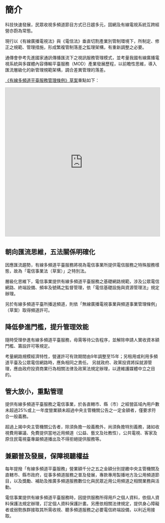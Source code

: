 # 簡介

科技快速發展，民眾收視多頻道節目方式已日趨多元，固網及有線電視系統互跨經營亦蔚為常態。

現行以《有線廣播電視法》與《電信法》垂直切割產業別管制環境下，所制定、修正之規範、管理措施，形成繁複管制落差之監理架構，有重新調整之必要。

通傳會參考先進國家通訊傳播匯流下之視訊服務管理模式，並考量我國有線廣播電視系統與多媒體內容傳輸平臺服務（MOD）產業發展歷程，以前瞻性思維，導入匯流層級化的新管理規範架構，調合差異管理的落差。

[《有線多頻道平臺服務管理條例》草案](http://www.slideshare.net/vtaiwan/ss-59584967)重點如下：

<iframe src="https://www.slideshare.net/slideshow/embed_code/key/1A5ymJcjZaOMsD" width="595" height="485" frameborder="0" marginwidth="0" marginheight="0" scrolling="no" style="border:1px solid #CCC; border-width:1px; margin-bottom:5px; max-width: 100%;" allowfullscreen></iframe>

## 朝向匯流思維，五法關係明確化

因應匯流趨勢，有線多頻道平臺服務將視為電信事業所提供電信服務之特殊服務樣態，故為「電信事業法（草案）」之特別法。

層級化思維下，電信事業提供有線多頻道平臺服務之基礎網路規範，涉及公眾電信網路、終端設備、頻率及號碼之監督管理，依「電信基礎設施與資源管理法」規定辦理。

另於有線多頻道平臺所播送頻道，則依「無線廣播電視事業與頻道事業管理條例」（草案）取得頻道許可。

## 降低參進門檻，提升管理效能

隨時受理參進有線多頻道平臺服務，毋需等待公告程序，並解除申請人實收資本額門檻、籌設許可等規定。

考量網路規模經濟特性，營運許可有效期間由9年調整至15年；另租用或利用多頻道平臺及公眾電信網路時，應負相同之責任。
另就政府、政黨投資將採就源管理，應由政府投資商業行為相關法律及政黨法規定辦理，以達維護媒體中立之目的。

## 管大放小，重點管理

提供有線多頻道平臺服務之電信事業，於各直轄市、縣（市）之經營區域內用戶數未超過25%或上一年度營業額未超過中央主管機關公告之一定金額者，僅要求符合一般義務。

超過上揭中央主管機關公告者，除須負擔一般義務外，尚須負擔特別義務，諸如收視費用審議、免費提供當地近用頻道（公益、藝文及社教性），公共電視、客家及原住民電視臺專屬頻道播出及不得拒絕提供服務等。

## 兼顧普及發展，保障視聽權益

每年提撥「有線多頻道平臺服務」營業額千分之五之金額分別提繳中央主管機關及直轄市、縣市政府，從事多頻道服務之普及發展，專款專用製播地方及公用頻道節目，以及獎勵、補助及推廣多頻道服務數位化與民眾近用公用頻道之相關業務與活動。

電信事業提供有線多頻道平臺服務時，因提供服務所得用戶之個人資料，依個人資料保護法規定辦理，訂定個人資料保護計畫。另應依相關法律規定，提供身心障礙者或弱勢族群接取其所需收視、聽多頻道服務之必要電信終端設備，以利近用接取。
